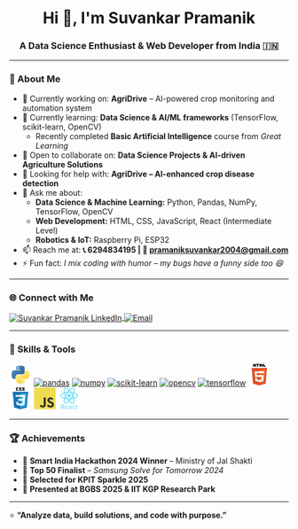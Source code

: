 <h1 align="center">Hi 👋, I'm Suvankar Pramanik</h1>
<h3 align="center">A Data Science Enthusiast & Web Developer from India 🇮🇳</h3>

---

### 🚀 About Me  
- 🔭 Currently working on: **AgriDrive** – AI-powered crop monitoring and automation system  
- 🌱 Currently learning: **Data Science & AI/ML frameworks** (TensorFlow, scikit-learn, OpenCV)  
  - Recently completed **Basic Artificial Intelligence** course from *Great Learning*  
- 👯 Open to collaborate on: **Data Science Projects & AI-driven Agriculture Solutions**  
- 🤝 Looking for help with: **AgriDrive – AI-enhanced crop disease detection**  
- 💬 Ask me about:  
  - **Data Science & Machine Learning:** Python, Pandas, NumPy, TensorFlow, OpenCV  
  - **Web Development:** HTML, CSS, JavaScript, React (Intermediate Level)  
  - **Robotics & IoT:** Raspberry Pi, ESP32  
- 📫 Reach me at: **📞 6294834195 | 📧 pramaniksuvankar2004@gmail.com**  
- ⚡ Fun fact: *I mix coding with humor – my bugs have a funny side too 😄*

---

### 🌐 Connect with Me  
<p align="left">
<a href="https://www.linkedin.com/in/suvankar-pramanik-7b794328b" target="blank">
  <img align="center" src="https://raw.githubusercontent.com/rahuldkjain/github-profile-readme-generator/master/src/images/icons/Social/linked-in-alt.svg" alt="Suvankar Pramanik LinkedIn" height="30" width="40" />
</a>
<a href="mailto:pramaniksuvankar2004@gmail.com" target="blank">
  <img align="center" src="https://cdn.jsdelivr.net/gh/simple-icons/simple-icons/icons/gmail.svg" alt="Email" height="30" width="40" />
</a>
</p>

---

### 🧠 Skills & Tools  
<p align="left">
<a href="https://www.python.org/" target="_blank" rel="noreferrer"><img src="https://raw.githubusercontent.com/devicons/devicon/master/icons/python/python-original.svg" alt="python" width="40" height="40"/></a>
<a href="https://pandas.pydata.org/" target="_blank" rel="noreferrer"><img src="https://upload.wikimedia.org/wikipedia/commons/2/22/Pandas_mark.svg" alt="pandas" width="40" height="40"/></a>
<a href="https://numpy.org/" target="_blank" rel="noreferrer"><img src="https://numpy.org/images/logo.svg" alt="numpy" width="40" height="40"/></a>
<a href="https://scikit-learn.org/" target="_blank" rel="noreferrer"><img src="https://scikit-learn.org/stable/_static/scikit-learn-logo-small.png" alt="scikit-learn" width="40" height="40"/></a>
<a href="https://opencv.org/" target="_blank" rel="noreferrer"><img src="https://www.vectorlogo.zone/logos/opencv/opencv-icon.svg" alt="opencv" width="40" height="40"/></a>
<a href="https://www.tensorflow.org/" target="_blank" rel="noreferrer"><img src="https://www.vectorlogo.zone/logos/tensorflow/tensorflow-icon.svg" alt="tensorflow" width="40" height="40"/></a>
<a href="https://www.w3.org/html/" target="_blank" rel="noreferrer"><img src="https://raw.githubusercontent.com/devicons/devicon/master/icons/html5/html5-original-wordmark.svg" alt="html5" width="40" height="40"/></a>
<a href="https://www.w3schools.com/css/" target="_blank" rel="noreferrer"><img src="https://raw.githubusercontent.com/devicons/devicon/master/icons/css3/css3-original-wordmark.svg" alt="css3" width="40" height="40"/></a>
<a href="https://developer.mozilla.org/en-US/docs/Web/JavaScript" target="_blank" rel="noreferrer"><img src="https://raw.githubusercontent.com/devicons/devicon/master/icons/javascript/javascript-original.svg" alt="javascript" width="40" height="40"/></a>
<a href="https://react.dev/" target="_blank" rel="noreferrer"><img src="https://raw.githubusercontent.com/devicons/devicon/master/icons/react/react-original-wordmark.svg" alt="react" width="40" height="40"/></a>
</p>

---

### 🏆 Achievements  
- 🥇 **Smart India Hackathon 2024 Winner** – Ministry of Jal Shakti  
- 🏅 **Top 50 Finalist** – *Samsung Solve for Tomorrow 2024*  
- 🤖 **Selected for KPIT Sparkle 2025**  
- 🌱 **Presented at BGBS 2025 & IIT KGP Research Park**

---

⭐ **“Analyze data, build solutions, and code with purpose.”**
